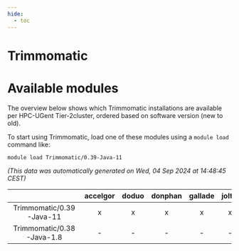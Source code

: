 ```yaml
---
hide:
  - toc
---
```


Trimmomatic
===========

# Available modules


The overview below shows which Trimmomatic installations are available per HPC-UGent Tier-2cluster, ordered based on software version (new to old).

To start using Trimmomatic, load one of these modules using a `module load` command like:

```shell
module load Trimmomatic/0.39-Java-11
```

*(This data was automatically generated on Wed, 04 Sep 2024 at 14:48:45 CEST)*  

| |accelgor|doduo|donphan|gallade|joltik|shinx|skitty|
| :---: | :---: | :---: | :---: | :---: | :---: | :---: | :---: |
|Trimmomatic/0.39-Java-11|x|x|x|x|x|-|x|
|Trimmomatic/0.38-Java-1.8|-|-|-|-|-|-|x|
